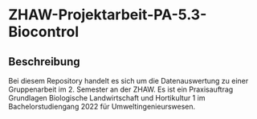# ZHAW-Projektarbeit-PA-5.3-Biocontrol
## Beschreibung
Bei diesem Repository handelt es sich um die Datenauswertung zu einer Gruppenarbeit im 2. Semester an der ZHAW. Es ist ein Praxisauftrag Grundlagen Biologische Landwirtschaft und Hortikultur 1 im Bachelorstudiengang 2022 für Umweltingenieurswesen.
